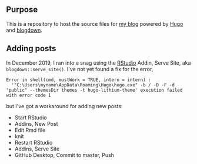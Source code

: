 ## Purpose

This is a repository to host the source files for [my blog](https://jvadams.rbind.io/) powered by [Hugo](https://gohugo.io/) and [blogdown](https://bookdown.org/yihui/blogdown/).

## Adding posts

In December 2019, I ran into a snag using the [RStudio](https://rstudio.com/) Addin, Serve Site, aka `blogdown::serve_site()`.  I've not yet found a fix for the error,

    Error in shell(cmd, mustWork = TRUE, intern = intern) : 
      '"C:\Users\myname\AppData\Roaming\Hugo\hugo.exe" -b / -D -F -d "public" --themesDir themes -t hugo-lithium-theme' execution failed with error code 1

but I've got a workaround for adding new posts:  

- Start RStudio
- Addins, New Post
- Edit Rmd file
- knit
- Restart RStudio
- Addins, Serve Site
- GitHub Desktop, Commit to master, Push
